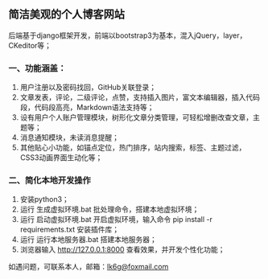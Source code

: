 ## 简洁美观的个人博客网站
后端基于django框架开发，前端以bootstrap3为基本，混入jQuery，layer，CKeditor等；

### 一、功能涵盖：
1. 用户注册以及密码找回，GitHub关联登录；
2. 文章发表，评论，二级评论，点赞，支持插入图片，富文本编辑器，插入代码段，代码段高亮，Markdown语法支持等；
3. 设有用户个人账户管理模块，树形化文章分类管理，可轻松增删改查文章，主题等；
4. 消息通知模块，未读消息提醒；
5. 其他贴心小功能，如锚点定位，热门排序，站内搜索，标签、主题过滤，CSS3动画界面生动化等；

### 二、简化本地开发操作
1. 安装python3；
2. 运行 生成虚拟环境.bat 批处理命令，搭建本地虚拟环境；
3. 运行 启动虚拟环境.bat 开启虚拟环境，输入命令 pip install -r requirements.txt 安装插件库；
4. 运行 运行本地服务器.bat 搭建本地服务器；
5. 浏览器输入 http://127.0.0.1:8000 查看效果，并开发个性化功能；

如遇问题，可联系本人，邮箱：lk6g@foxmail.com
